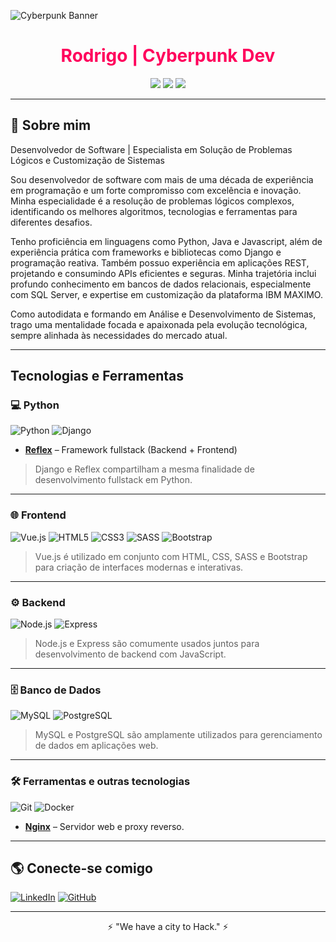 ![Cyberpunk Banner](https://livewallp.com/wp-content/uploads/2021/10/Cyberpunk-2077-219.jpg)

<h1 align="center" style="color:#ff005c;">Rodrigo | Cyberpunk Dev</h1>

<p align="center">
  <img src="https://img.shields.io/badge/Code-Python|Java|JS-%23fcee0c?style=for-the-badge&logo=codepen&logoColor=black">
  <img src="https://img.shields.io/badge/OS-Windows|Linux-%2300ffcc?style=for-the-badge&logo=windows&logoColor=black">
  <img src="https://img.shields.io/badge/Tools-Tkinter|Django|React-%23ff005c?style=for-the-badge&logo=react&logoColor=black">
</p>

---

## 🚀 Sobre mim

Desenvolvedor de Software | Especialista em Solução de Problemas Lógicos e Customização de Sistemas

Sou desenvolvedor de software com mais de uma década de experiência em programação e um forte compromisso com excelência e inovação. Minha especialidade é a resolução de problemas lógicos complexos, identificando os melhores algoritmos, tecnologias e ferramentas para diferentes desafios.

Tenho proficiência em linguagens como Python, Java e Javascript, além de experiência prática com frameworks e bibliotecas como Django e programação reativa. Também possuo experiência em aplicações REST, projetando e consumindo APIs eficientes e seguras. Minha trajetória inclui profundo conhecimento em bancos de dados relacionais, especialmente com SQL Server, e expertise em customização da plataforma IBM MAXIMO.

Como autodidata e formando em Análise e Desenvolvimento de Sistemas, trago uma mentalidade focada e apaixonada pela evolução tecnológica, sempre alinhada às necessidades do mercado atual.

---
## Tecnologias e Ferramentas

### 💻 Python
![Python](https://img.icons8.com/ios/50/python.png)
![Django](https://img.icons8.com/ios/50/django.png)

- **[Reflex](https://reflex.dev/)** – Framework fullstack (Backend + Frontend)

> Django e Reflex compartilham a mesma finalidade de desenvolvimento fullstack em Python.

---

### 🌐 Frontend  
![Vue.js](https://img.icons8.com/ios/50/vuejs.png)
![HTML5](https://img.icons8.com/ios/50/html-5.png)
![CSS3](https://img.icons8.com/ios/50/css3.png)
![SASS](https://img.icons8.com/ios/50/sass.png)
![Bootstrap](https://img.icons8.com/ios/50/bootstrap.png)

> Vue.js é utilizado em conjunto com HTML, CSS, SASS e Bootstrap para criação de interfaces modernas e interativas.
---
### ⚙️ Backend  
![Node.js](https://img.icons8.com/ios/50/node.js.png)
![Express](https://img.icons8.com/ios/50/express-js.png)

> Node.js e Express são comumente usados juntos para desenvolvimento de backend com JavaScript.
---

### 🗄️ Banco de Dados
![MySQL](https://img.icons8.com/ios/50/mysql-logo.png) ![PostgreSQL](https://img.icons8.com/ios/50/postgreesql.png)

> MySQL e PostgreSQL são amplamente utilizados para gerenciamento de dados em aplicações web.
---

### 🛠️ Ferramentas e outras tecnologias
![Git](https://img.icons8.com/ios/50/git.png) ![Docker](https://img.icons8.com/ios/50/docker.png)

- **[Nginx](https://www.nginx.com/)** – Servidor web e proxy reverso.

---

## 🌎 Conecte-se comigo

[![LinkedIn](https://img.shields.io/badge/LinkedIn-%2300ffcc?style=for-the-badge&logo=linkedin&logoColor=black)]([https://linkedin.com/in/seu-perfil](https://www.linkedin.com/in/rodrigo-rodrigues-15021b5a/))
[![GitHub](https://img.shields.io/badge/GitHub-%23fcee0c?style=for-the-badge&logo=github&logoColor=black)]([https://github.com/seu-usuario](https://github.com/Prounexperient))

---

<p align="center">⚡ "We have a city to Hack." ⚡</p>
